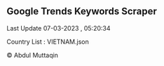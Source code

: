 

## Google Trends Keywords Scraper 
 
Last Update 07-03-2023 , 05:20:34

Country List :
VIETNAM.json



© Abdul Muttaqin 

